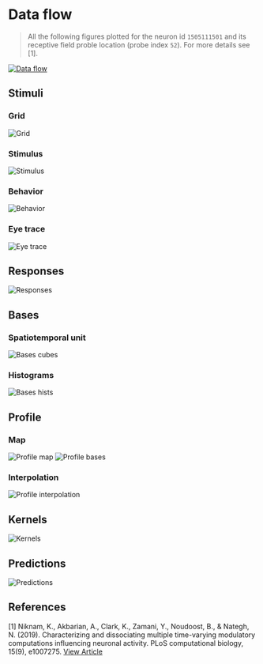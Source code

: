 # Data flow
> All the following figures plotted for the neuron id `1505111501` and its receptive field proble location (probe index `52`). For more details see [1].

[![Data flow](assets/figures/data-flow.svg "Data flow")](README.md)

## Stimuli
### Grid
![Grid](assets/figures/grid.png "Grid")
### Stimulus
![Stimulus](assets/figures/stimulus.gif "Stimulus")
### Behavior
![Behavior](assets/figures/behavior.gif "Behavior")
### Eye trace
![Eye trace](assets/figures/eye-trace.gif "Eye trace")
<!-- #### Data
![Stimuli](assets/figures/stimuli.png "Stimuli") -->
## Responses
![Responses](assets/figures/responses.png "Responses")
## Bases
### Spatiotemporal unit
![Bases cubes](assets/figures/bases-cubes.png "Bases cube")
### Histograms
![Bases hists](assets/figures/bases-hists.png "Bases hists")
## Profile
### Map
![Profile map](assets/figures/profile-map.png "Profile map")
![Profile bases](assets/figures/profile-bases.png "Profile bases")
### Interpolation
![Profile interpolation](assets/figures/profile-interpolation.png "Profile interpolation")
## Kernels
![Kernels](assets/figures/kernels.png "Kernels")
## Predictions
![Predictions](assets/figures/predictions.png "Predictions")


## References
[1] Niknam, K., Akbarian, A., Clark, K., Zamani, Y., Noudoost, B., & Nategh, N. (2019). Characterizing and dissociating multiple time-varying modulatory computations influencing neuronal activity. PLoS computational biology, 15(9), e1007275. [View Article](https://journals.plos.org/ploscompbiol/article?id=10.1371/journal.pcbi.1007275)
